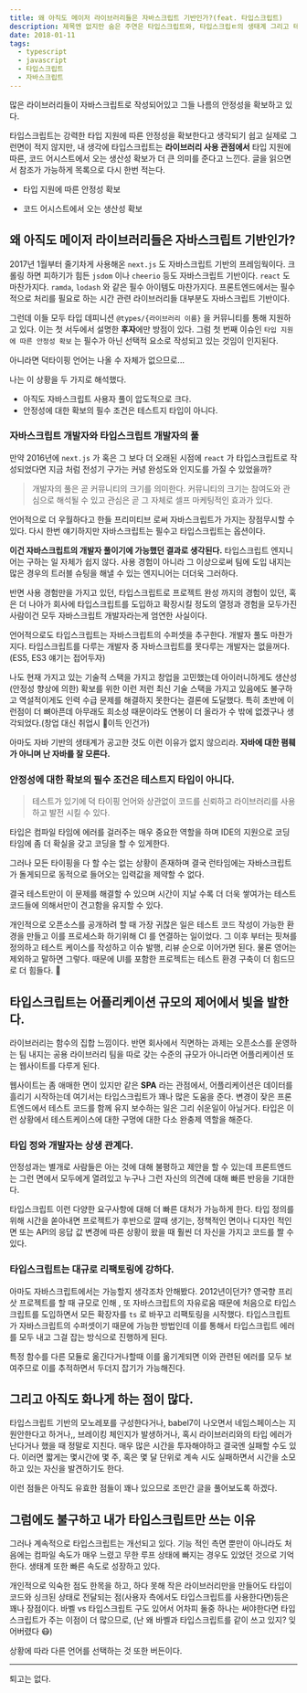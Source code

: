 ```yaml
---
title: 왜 아직도 메이저 라이브러리들은 자바스크립트 기반인가?(feat. 타입스크립트)
description: 제목엔 없지만 숨은 주연은 타입스크립트와, 타입스크립ㅌ의 생태계 그리고 테스트에 대한 글이다.
date: 2018-01-11
tags:
  - typescript
  - javascript
  - 타입스크립트
  - 자바스크립트
---
```


많은 라이브러리들이 자바스크립트로 작성되어있고 그들 나름의 안정성을 확보하고 있다.

타입스크립트는 강력한 타입 지원에 따른 안정성을 확보한다고 생각되기 쉽고 실제로 그런면이 적지 않지만, 내 생각에 타입스크립트는 **라이브러리 사용 관점에서** 타입 지원에 따른, 코드 어시스트에서 오는 생산성 확보가 더 큰 의미를 준다고 느낀다. 글을 읽으면서 참조가 가능하게 목록으로 다시 한번 적는다.

- 타입 지원에 따른 안정성 확보

- 코드 어시스트에서 오는 생산성 확보



## 왜 아직도 메이저 라이브러리들은 자바스크립트 기반인가?

2017년 1월부터 줄기차게 사용해온 `next.js` 도 자바스크립트 기반의 프레임웍이다.  크롤링 하면 피하기가 힘든 `jsdom` 이나 `cheerio` 등도 자바스크립트 기반이다. `react` 도 마찬가지다. `ramda`, `lodash` 와 같은 필수 아이템도 마찬가지다. 프론트엔드에서는 필수적으로 처리를 필요로 하는 시간 관련 라이브러리들 대부분도 자바스크립트 기반이다.

그런데 이들 모두 타입 데피니션 `@types/{라이브러리 이름}` 을 커뮤니티를 통해 지원하고 있다. 이는 첫 서두에서 설명한 **후자**에만 방점이 있다. 그럼 첫 번째 이슈인 `타입 지원에 따른 안정성 확보` 는 필수가 아닌 선택적 요소로 작성되고 있는 것임이 인지된다.

아니라면 덕타이핑 언어는 나올 수 자체가 없으므로...

나는 이 상황을 두 가지로 해석했다.

- 아직도 자바스크립트 사용자 풀이 압도적으로 크다.
- 안정성에 대한 확보의 필수 조건은 테스트지 타입이 아니다.



### 자바스크립트 개발자와 타입스크립트 개발자의 풀

만약 2016년에 `next.js` 가 혹은 그 보다 더 오래된 시점에 `react` 가 타입스크립트로 작성되었다면 지금 처럼 전성기 구가는 커녕 완성도와 인지도를 가질 수 있었을까?

> 개발자의 풀은 곧 커뮤니티의 크기를 의미한다. 커뮤니티의 크기는 참여도와 관심으로 해석될 수 있고 관심은 곧 그 자체로 셀프 마케팅적인 효과가 있다.

언어적으로 더 우월하다고 한들 프리미티브 로써 자바스크립트가 가지는 장점무시할 수 있다. 다시 한번 얘기하지만 자바스크립트는 필수고 타입스크립트는 옵션이다.

**이건 자바스크립트의 개발자 풀이기에 가능했던 결과로 생각된다.** 타입스크립트 엔지니어는 구하는 일 자체가 쉽지 않다. 사용 경험이 아니라 그 이상으로써 팀에 도입 내지는 많은 경우의 트러블 슈팅을 해낼 수 있는 엔지니어는 더더욱 그러하다.

반면 사용 경험만을 가지고 있던, 타입스크립트로 프로젝트 완성 까지의 경험이 있던, 혹은 더 나아가 회사에 타입스크립트를 도입하고 확장시킬 정도의 열정과 경험을 모두가진 사람이건 모두 자바스크립트 개발자라는게 엄연한 사실이다.

언어적으로도 타입스크립트는 자바스크립트의 수퍼셋을 추구한다. 개발자 풀도 마찬가지다. 타입스크립트를 다루는 개발자 중 자바스크립트를 못다루는 개발자는 없을꺼다.(ES5, ES3 얘기는 접어두자)

나도 현재 가지고 있는 기술적 스택을 가지고 창업을 고민했는데 아이러니하게도 생산성(안정성 향상에 의한) 확보를 위한 이런 저런 최신 기술 스택을 가지고 있음에도 불구하고 역설적이게도 인력 수급 문제를 해결하지 못한다는 결론에 도달했다. 특히 초반에 이런점이 더 뼈아픈데 아무래도 희소성 때문이라도 연봉이 더 올라가 수 밖에 없겠구나 생각되었다.(창업 대신 취업시 🐶이득 인건가)

아마도 자바 기반의 생태계가 공고한 것도 이런 이유가 없지 않으리라. **자바에 대한 폄훼가 아니며 난 자바를 잘 모른다.**



### 안정성에 대한 확보의 필수 조건은 테스트지 타입이 아니다.

> 테스트가 있기에 덕 타이핑 언어와 상관없이 코드를 신뢰하고 라이브러리를 사용하고 발전 시킬 수 있다.

타입은 컴파일 타임에 에러를 걸러주는 매우 중요한 역할을 하며 IDE의 지원으로 코딩 타임에 좀 더 확실을 갖고 코딩을 할 수 있게한다.

그러나 모든 타이핑을 다 할 수는 없는 상황이 존재하며 결국 런타임에는 자바스크립트가 돌게되므로 동적으로 들어오는 입력값을 제약할 수 없다.

결국 테스트만이 이 문제를 해결할 수 있으며 시간이 지날 수록 더 더욱 쌓여가는 테스트 코드들에 의해서만이 견고함을 유지할 수 있다.

개인적으로 오픈소스를 공개하려 할 때 가장 귀찮은 일은 테스트 코드 작성이 가능한 환경을 만들고 이를 프로세스화 하기위해 CI 를 연결하는 일이었다. 그 이후 부터는 핏쳐를 정의하고 테스트 케이스를 작성하고 이슈 발행, 리뷰 순으로 이어가면 된다. 물론 영어는 제외하고 말하면 그렇다. 때문에 UI를 포함한 프로젝트는 테스트 환경 구축이 더 힘드므로 더 힘들다. 🍈



## 타입스크립트는 어플리케이션 규모의 제어에서 빛을 발한다.

라이브러리는 함수의 집합 느낌이다. 반면 회사에서 직면하는 과제는 오픈소스를 운영하는 팀 내지는 공용 라이브러리 팀을 따로 갖는 수준의 규모가 아니라면 어플리케이션 또는 웹사이트를 다루게 된다.

웹사이트는 좀 애매한 면이 있지만 같은 **SPA** 라는 관점에서, 어플리케이션은 데이터를 흘리기 시작하는데 여기서는 타입스크립트가 꽤나 많은 도움을 준다. 변경이 잦은 프론트엔드에서 테스트 코드를 함께 유지 보수하는 일은 그리 쉬운일이 아닐거다. 타입은 이런 상황에서 테스트케이스에 대한 구멍에 대한 다소 완충제 역할을 해준다.

### 타입 정와 개발자는 상생 관계다.

안정성과는 별개로 사람들은 아는 것에 대해 불평하고 제안을 할 수 있는데 프론트엔드는 그런 면에서 모두에게 열려있고 누구나 그런 자신의 의견에 대해 빠른 반응을 기대한다.

타입스크립트 이런 다양한 요구사항에 대해 더 빠른 대처가 가능하게 한다. 타입 정의를 위해 시간을 쏟아내면 프로젝트가 후반으로 깔때 생기는, 정책적인 면이나 디자인 적인 면 또는 API의 응답 값 변경에 따른 상황이 왔을 때 훨씬 더 자신을 가지고 코드를 짤 수 있다.

### 타입스크립트는 대규로 리팩토링에 강하다.

아마도 자바스크립트에서는 가능할지 생각조차 안해봤다. 2012년이던가? 영국향 프리삿 프로젝트를 할 때 규모로 인해 , 또 자바스크립트의 자유로움 때문에 처음으로 타입스크립트를 도입하면서 모든 확장자를 `ts` 로 바꾸고 리팩토링을 시작했다. 타입스크립트가 자바스크립트의 수퍼셋이기 때문에 가능한 방법인데 이를 통해서 타입스크립트 에러를 모두 내고 그걸 잡는 방식으로 진행하게 된다.

특정 함수를 다른 모듈로 옮긴다거나할때 이를 옮기게되면 이와 관련된 에러를 모두 보여주므로 이를 추적하면서 두더지 잡기가 가능해진다.



## 그리고 아직도 화나게 하는 점이 많다.

타입스크립트 기반의 모노레포를 구성한다거나, babel7이 나오면서 네임스페이스는 지원안한다고 하거나,, 브레이킹 체인지가 발생하거나, 혹시 라이브러리와의 타입 에러가 난다거나 했을 때 정말로 지친다. 매우 많은 시간을 투자해야하고 결국엔 실패할 수도 있다. 이러면 짧게는 몇시간에 몇 주, 혹은 몇 달 단위로 계속 시도 실패하면서 시간을 소모하고 있는 자신을 발견하기도 한다.

이런 점들은 아직도 유효한 점들이 꽤나 있으므로 조만간 글을 풀어보도록 하겠다.



## 그럼에도 불구하고 내가 타입스크립트만 쓰는 이유

그러나 계속적으로 타입스크립트는 개선되고 있다. 기능 적인 측면 뿐만이 아니라도 처음에는 컴파일 속도가 매우 느렸고 무한 루프 상태에 빠지는 경우도 있었던 것으로 기억한다. 생태계 또한 빠른 속도로 성장하고 있다.

개인적으로 익숙한 점도 한목을 하고, 하다 못해 작은 라이브러리만을 만들어도 타입이 코드와 싱크된 상태로 전달되는 점(사용자 측에서도 타입스크립트를 사용한다면)등은 꽤나 장점이다. 바벨 vs 타입스크립트 구도 있어서 어차피 둘중 하나는 써야한다면 타입스크립트가  주는 이점이 더 많으므로, (난 왜 바벨과 타입스크립트를 같이 쓰고 있지? 잊어버렸다 😷)

상황에 따라 다른 언어를 선택하는 것 또한 버든이다.

---

퇴고는 없다.